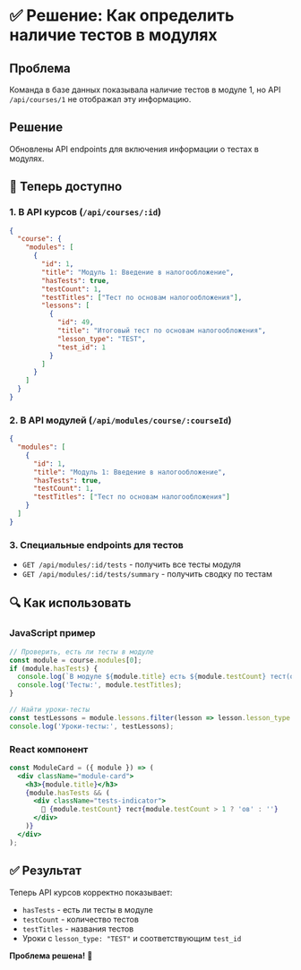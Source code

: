 # ✅ Решение: Как определить наличие тестов в модулях

## Проблема
Команда в базе данных показывала наличие тестов в модуле 1, но API `/api/courses/1` не отображал эту информацию.

## Решение
Обновлены API endpoints для включения информации о тестах в модулях.

## 🎯 Теперь доступно

### 1. В API курсов (`/api/courses/:id`)
```json
{
  "course": {
    "modules": [
      {
        "id": 1,
        "title": "Модуль 1: Введение в налогообложение",
        "hasTests": true,
        "testCount": 1,
        "testTitles": ["Тест по основам налогообложения"],
        "lessons": [
          {
            "id": 49,
            "title": "Итоговый тест по основам налогообложения",
            "lesson_type": "TEST",
            "test_id": 1
          }
        ]
      }
    ]
  }
}
```

### 2. В API модулей (`/api/modules/course/:courseId`)
```json
{
  "modules": [
    {
      "id": 1,
      "title": "Модуль 1: Введение в налогообложение",
      "hasTests": true,
      "testCount": 1,
      "testTitles": ["Тест по основам налогообложения"]
    }
  ]
}
```

### 3. Специальные endpoints для тестов
- `GET /api/modules/:id/tests` - получить все тесты модуля
- `GET /api/modules/:id/tests/summary` - получить сводку по тестам

## 🔍 Как использовать

### JavaScript пример
```javascript
// Проверить, есть ли тесты в модуле
const module = course.modules[0];
if (module.hasTests) {
  console.log(`В модуле ${module.title} есть ${module.testCount} тест(ов)`);
  console.log('Тесты:', module.testTitles);
}

// Найти уроки-тесты
const testLessons = module.lessons.filter(lesson => lesson.lesson_type === 'TEST');
console.log('Уроки-тесты:', testLessons);
```

### React компонент
```jsx
const ModuleCard = ({ module }) => (
  <div className="module-card">
    <h3>{module.title}</h3>
    {module.hasTests && (
      <div className="tests-indicator">
        📝 {module.testCount} тест{module.testCount > 1 ? 'ов' : ''}
      </div>
    )}
  </div>
);
```

## ✅ Результат
Теперь API курсов корректно показывает:
- `hasTests` - есть ли тесты в модуле
- `testCount` - количество тестов
- `testTitles` - названия тестов
- Уроки с `lesson_type: "TEST"` и соответствующим `test_id`

**Проблема решена!** 🎉
